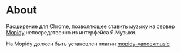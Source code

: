 # About
Расширение для Chrome, позволяющее ставить музыку на сервер [Mopidy](https://mopidy.com/) непосредственно из интерфейса Я.Музыки.

На Mopidy должен быть установлен плагин [mopidy-yandexmusic](https://pypi.org/project/Mopidy-Yandexmusic/)